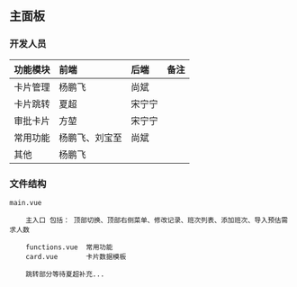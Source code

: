 ## 主面板

### 开发人员

| 功能模块 | 前端           | 后端   | 备注 |
|:---------|:---------------|:-------|:-----|
| 卡片管理 | 杨鹏飞         | 尚斌   |      |
| 卡片跳转 | 夏超           | 宋宁宁 |      |
| 审批卡片 | 方堃           | 宋宁宁 |      |
| 常用功能 | 杨鹏飞、刘宝至 | 尚斌   |      |
| 其他     | 杨鹏飞         |        |      |

### 文件结构


    main.vue  

        主入口 包括： 顶部切换、顶部右侧菜单、修改记录、班次列表、添加班次、导入预估需求人数

        functions.vue  常用功能
        card.vue       卡片数据模板

        跳转部分等待夏超补充...
